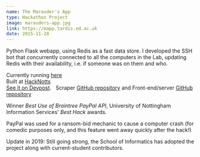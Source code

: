 ```yaml
---
name: The Marauder's App
type: Hackathon Project
image: marauders-app.jpg
link: https://mapp.tardis.ed.ac.uk
date: 2015-11-28
---
```


Python Flask webapp, using Redis as a fast data store. 
I developed the SSH bot that concurrently connected to 
all the computers in the Lab, updating Redis with their 
availability, i.e. if someone was on them and who.

Currently running <a href="https://mapp.betterinformatics.com/about">here</a><br>
Built at <a href="http://hacknotts.com">HackNotts</a><br>
<a href="http://devpost.com/software/the-marauder-s-app">See it on Devpost</a>. &nbsp;
Scraper <a href="https://github.com/AngusP/hacknotts15">GitHub repository</a> and
Front-end/server <a href="https://github.com/compsoc-edinburgh/mapp-worker">GitHub repository</a>

Winner *Best Use of Braintree PayPal API*, University of Nottingham
Information Services' *Best Hack* awards.

PayPal was used for a ransom-bid mechanic to cause a computer crash (for comedic
purposes only, and this feature went away quickly after the hack!)

Update in 2019: Still going strong, the School of Informatics has adopted the
project along with current-student contributors.

